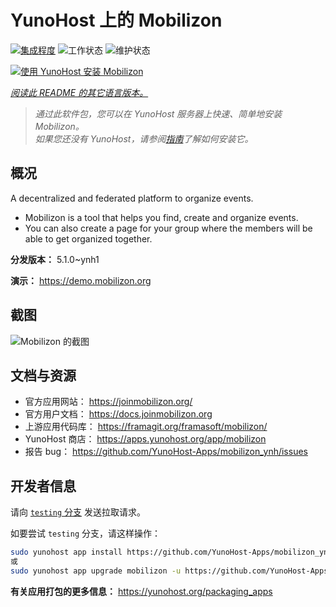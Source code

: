 <!--
注意：此 README 由 <https://github.com/YunoHost/apps/tree/master/tools/readme_generator> 自动生成
请勿手动编辑。
-->

# YunoHost 上的 Mobilizon

[![集成程度](https://dash.yunohost.org/integration/mobilizon.svg)](https://ci-apps.yunohost.org/ci/apps/mobilizon/) ![工作状态](https://ci-apps.yunohost.org/ci/badges/mobilizon.status.svg) ![维护状态](https://ci-apps.yunohost.org/ci/badges/mobilizon.maintain.svg)

[![使用 YunoHost 安装 Mobilizon](https://install-app.yunohost.org/install-with-yunohost.svg)](https://install-app.yunohost.org/?app=mobilizon)

*[阅读此 README 的其它语言版本。](./ALL_README.md)*

> *通过此软件包，您可以在 YunoHost 服务器上快速、简单地安装 Mobilizon。*  
> *如果您还没有 YunoHost，请参阅[指南](https://yunohost.org/install)了解如何安装它。*

## 概况

A decentralized and federated platform to organize events.

- Mobilizon is a tool that helps you find, create and organize events.
- You can also create a page for your group where the members will be able to get organized together.


**分发版本：** 5.1.0~ynh1

**演示：** <https://demo.mobilizon.org>

## 截图

![Mobilizon 的截图](./doc/screenshots/screenshot1.jpg)

## 文档与资源

- 官方应用网站： <https://joinmobilizon.org/>
- 官方用户文档： <https://docs.joinmobilizon.org>
- 上游应用代码库： <https://framagit.org/framasoft/mobilizon/>
- YunoHost 商店： <https://apps.yunohost.org/app/mobilizon>
- 报告 bug： <https://github.com/YunoHost-Apps/mobilizon_ynh/issues>

## 开发者信息

请向 [`testing` 分支](https://github.com/YunoHost-Apps/mobilizon_ynh/tree/testing) 发送拉取请求。

如要尝试 `testing` 分支，请这样操作：

```bash
sudo yunohost app install https://github.com/YunoHost-Apps/mobilizon_ynh/tree/testing --debug
或
sudo yunohost app upgrade mobilizon -u https://github.com/YunoHost-Apps/mobilizon_ynh/tree/testing --debug
```

**有关应用打包的更多信息：** <https://yunohost.org/packaging_apps>
